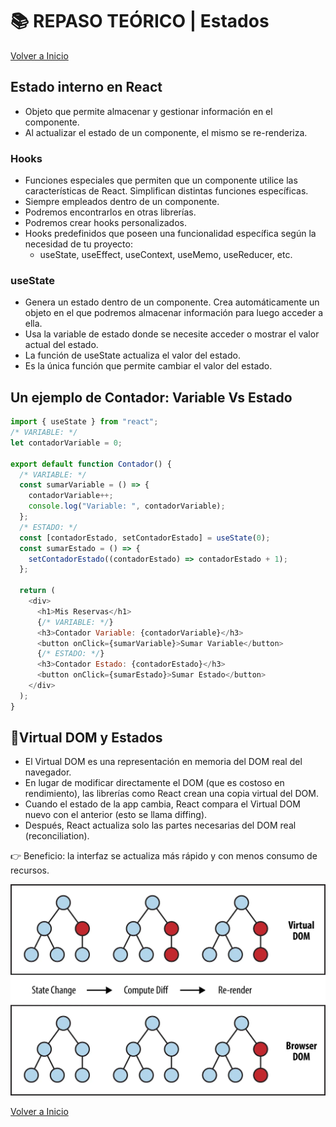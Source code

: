 # 📚 REPASO TEÓRICO | Estados

[Volver a Inicio](../../README.md)

## Estado interno en React

- Objeto que permite almacenar y gestionar información en el componente.
- Al actualizar el estado de un componente, el mismo se re-renderiza.

### Hooks

- Funciones especiales que permiten que un componente utilice las características de React. Simplifican distintas funciones específicas.
- Siempre empleados dentro de un componente.
- Podremos encontrarlos en otras librerías.
- Podremos crear hooks personalizados.
- Hooks predefinidos que poseen una funcionalidad específica según la necesidad de tu proyecto:
  - useState, useEffect, useContext, useMemo, useReducer, etc.

### useState

- Genera un estado dentro de un componente. Crea automáticamente un objeto en el que podremos almacenar información para luego acceder a ella.
- Usa la variable de estado donde se necesite acceder o mostrar el valor actual del estado.
- La función de useState actualiza el valor del estado.
- Es la única función que permite cambiar el valor del estado.

## Un ejemplo de Contador: Variable Vs Estado

```js
import { useState } from "react";
/* VARIABLE: */
let contadorVariable = 0;

export default function Contador() {
  /* VARIABLE: */
  const sumarVariable = () => {
    contadorVariable++;
    console.log("Variable: ", contadorVariable);
  };
  /* ESTADO: */
  const [contadorEstado, setContadorEstado] = useState(0);
  const sumarEstado = () => {
    setContadorEstado((contadorEstado) => contadorEstado + 1);
  };

  return (
    <div>
      <h1>Mis Reservas</h1>
      {/* VARIABLE: */}
      <h3>Contador Variable: {contadorVariable}</h3>
      <button onClick={sumarVariable}>Sumar Variable</button>
      {/* ESTADO: */}
      <h3>Contador Estado: {contadorEstado}</h3>
      <button onClick={sumarEstado}>Sumar Estado</button>
    </div>
  );
}
```

## 🔹Virtual DOM y Estados

- El Virtual DOM es una representación en memoria del DOM real del navegador.
- En lugar de modificar directamente el DOM (que es costoso en rendimiento), las librerías como React crean una copia virtual del DOM.
- Cuando el estado de la app cambia, React compara el Virtual DOM nuevo con el anterior (esto se llama diffing).
- Después, React actualiza solo las partes necesarias del DOM real (reconciliation).

👉 Beneficio: la interfaz se actualiza más rápido y con menos consumo de recursos.

<img src="../assets/virtual_DOM.png" alt="Virtual DOM">

[Volver a Inicio](../../README.md)
